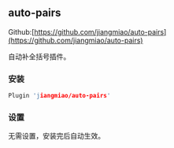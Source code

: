 ## auto-pairs

Github:[https://github.com/jiangmiao/auto-pairs](https://github.com/jiangmiao/auto-pairs)

自动补全括号插件。

### 安装

```c
Plugin 'jiangmiao/auto-pairs'
```

### 设置
无需设置，安装完后自动生效。
